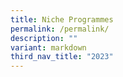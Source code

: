```yaml
---
title: Niche Programmes
permalink: /permalink/
description: ""
variant: markdown
third_nav_title: "2023"
---
```

<div align="justify" hidden="">

<h3>Niche Programmes</h3>
<h4>Sharing on Niche Programmes offered at JPJC</h4>

<h5>Talent and Leadership Development (TLD)</h5>
<figure><iframe width="560" height="315" src="https://www.youtube.com/embed/X4Vv-uUVfiw" title="#WhyJP Open House 2023 - Talent and Leadership Development" frameborder="0" allow="accelerometer; autoplay; clipboard-write; encrypted-media; gyroscope; picture-in-picture; web-share" allowfullscreen=""></iframe></figure>
	
<h5>Education and Career Guidance (ECG)</h5>  
<figure>
<iframe width="560" height="315" src="https://www.youtube.com/embed/X20hydiVzHY" title="YouTube video player" frameborder="0" allow="accelerometer; autoplay; clipboard-write; encrypted-media; gyroscope; picture-in-picture; web-share" allowfullscreen=""></iframe></figure>

<h5>Chinese Language Elective Programme (CLEP)</h5>
<figure>
<iframe width="560" height="315" src="https://www.youtube.com/embed/raiaiSVxl_s" title="YouTube video player" frameborder="0" allow="accelerometer; autoplay; clipboard-write; encrypted-media; gyroscope; picture-in-picture; web-share" allowfullscreen=""></iframe>
<figcaption>Part 1</figcaption>
</figure>
	
<figure>
<iframe width="560" height="315" src="https://www.youtube.com/embed/XfkWoYOjWaM" title="YouTube video player" frameborder="0" allow="accelerometer; autoplay; clipboard-write; encrypted-media; gyroscope; picture-in-picture; web-share" allowfullscreen=""></iframe>
<figcaption>Part 2</figcaption></figure>
	
<h5>Malay Language Elective Programme (MLEP)</h5>
<figure>
<iframe width="560" height="315" src="https://www.youtube.com/embed/oJDcWuYXppk" title="YouTube video player" frameborder="0" allow="accelerometer; autoplay; clipboard-write; encrypted-media; gyroscope; picture-in-picture; web-share" allowfullscreen=""></iframe></figure>
</div>